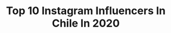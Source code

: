 ---
title: Top 10 Instagram Influencers In Chile In 2020
description: >-
  Find top Instagram influencers in Chile in 2020. Most popular hashtags: #instagramers #outfitoftheday #instagood #picoftheday.
platform: Instagram
profiles:
  - username: "romiiventura"
    fullname: >-
      Romina Constanza Ventura
    location: "Chile"
    followers: 23767
    engagement: 1033
    commentsToLikes: 0.074815
    id: ck8t0p5wfss2f0j78ss8g71vz
    verified: false
    hashtags: "#newyork, #amor, #chilenosporelmundo, #clasesonline"
  - username: "nanrodriguez.cl"
    fullname: >-
      Nan Rodríguez
    location: "Chile"
    followers: 25858
    engagement: 807
    commentsToLikes: 0.102136
    id: ck6u5bp6z8pch0j7176vpfgp1
    verified: false
    hashtags: "#studioghubli, #31daysofhalloweenmakeup, #makeuplifestyle, #muasfam"
  - username: "pardesneakers"
    fullname: >-
      𝙎𝙣𝙠𝙧𝙝𝙙𝙨 ♥𝘾𝙤𝙪𝙥𝙡𝙚 👟
    location: "Chile"
    followers: 23627
    engagement: 1605
    commentsToLikes: 0.472921
    id: ck5znwt7hpaos0i14hlar31hv
    verified: false
    hashtags: "#bestofstreetwear, #hypebae, #streetwearstyle, #outfitoftheday"
  - username: "begofsaez"
    fullname: >-
      Begoña Fernández Sáez
    location: "Chile"
    followers: 7169
    engagement: 2247
    commentsToLikes: 0.155288
    id: ck5zjkso9hrid0i14q42vpus5
    verified: false
    hashtags: "#skateboarding, #girlsshredclips, #skatecrunch, #girlshredclips"
  - username: "arielholanok"
    fullname: >-
      Ariel Holan
    location: "Chile"
    followers: 50883
    engagement: 1273
    commentsToLikes: 0.083423
    id: ck5pyq8m3x9iy0i11i89teonr
    verified: true
    hashtags: "#estoescat, #lomashockey, #hoyescat, #loscruzados"
  - username: "colovonunger_"
    fullname: >-
      C
    location: "Chile"
    followers: 2914
    engagement: 2403
    commentsToLikes: 0.123186
    id: ck14h66df8qeq0i19ugy6ts5k
    verified: false
    hashtags: "#glasses, #lespecs, #fashionstyle, #switzerland"
  - username: "chofirouge"
    fullname: >-
      Sofía Iglesias 👩🏻‍🦰
    location: "Chile"
    followers: 54108
    engagement: 1011
    commentsToLikes: 0.046196
    id: ck0w58zzw2hn40i19s2rkd7qv
    verified: false
    hashtags: "#chile, #vapepics, #transition, #sanfelipechile"
  - username: "cotineja"
    fullname: >-
      c o t i
    location: "Chile"
    followers: 129787
    engagement: 1344
    commentsToLikes: 0.047437
    id: ck6u4dz5636pw0j711717e15o
    verified: false
    hashtags: "#adidassuperstar, #changeisateamsport, #coronalook, #creandoconadidas"
  - username: "rachelcolinas"
    fullname: >-
      Raquel Fernandez Colinas
    location: "Chile"
    followers: 3220
    engagement: 2585
    commentsToLikes: 0.444924
    id: ck6u1jwjxm6j00j71vizk3ukf
    verified: false
    hashtags: "#style, #outfitoftheday, #oitfitideas, #styleinspo"
  - username: "juanmozol"
    fullname: >-
      Juan Esteban Mozó
    location: "Chile"
    followers: 2338
    engagement: 2847
    commentsToLikes: 0.138718
    id: ck6tmzriw8uhu0j71nectqezf
    verified: false
    hashtags: "#kleancolor, #party, #cuarentena, #fakesmiles"
---